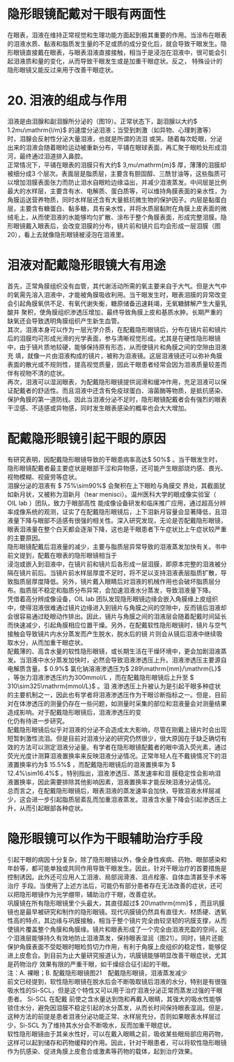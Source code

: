# 隐形眼镜配戴对干眼有两面性  
在眼表，泪液在维持正常视觉和生理功能方面起到极其重要的作用。当涂布在眼表的泪液水质、黏液和脂质发生量的不足或质的成分变化后，就会导致干眼发生。隐形眼镜直接戴在眼表，与眼表泪液直接接触，相当于是浸泡在泪液中，很可能会引起泪液质和量的变化，从而导致干眼发生或是加重干眼症状。反之， 特殊设计的隐形眼镜又能反过来用于改善干眼症状。  
# 20. 泪液的组成与作用  
泪液是由泪腺和副泪腺所分泌的（图19）。正常状态下，副泪腺以大约$ 1.2mu\mathrm{l/m}$     的速度分泌泪液；当受到刺激（如异物、心理刺激等）时，泪腺会反射性分泌大量泪液，也就是所谓的流泪 或哭。随着每次眨眼，分泌出来的泪液会随着眼睑运动被重新分布，平铺在眼球表面，再汇聚于眼睑处形成泪河，最终通过泪道排入鼻腔。  
正常情况下，平铺在眼表的泪膜只有大约$ 3\,mu\mathrm{m}$     厚，薄薄的泪膜却被细分成3 个层次。表面层是脂质层，主要含有胆固醇、三酰甘油等，这些脂质可以增加泪膜表面张力而防止泪水自眼睑边缘溢出，并减少泪液蒸发。中间层是比例最大的水样层，主要含有水、电解质、蛋白质等，可以维持角膜表面的亲水性，为角膜运送营养物质，同时水样层还含有大量抵抗微生物的保护因子。内层是黏蛋白层，主要含有糖蛋白、黏多糖，具有亲水性，并将水质层黏附在角膜上皮表面的微绒毛上，从而使泪液的水能够均匀扩散、涂布于整个角膜表面，形成完整泪膜。隐形眼镜戴入眼表后，会改变泪膜的分布，镜片前和镜片后均会形成一层泪膜（图20），看上去就像隐形眼镜被浸泡在泪液里。  
#  泪液对配戴隐形眼镜大有用途  
首先，正常角膜组织没有血管，其代谢活动所需的氧主要来自于大气。但是大气中的氧需先溶入泪液中，才能被角膜吸收利用。当干眼发生时，眼表泪膜的异常改变会引起角膜氧供不足、有氧代谢失衡，糖原储备迅速耗竭，无氧糖酵解产生大量乳酸并 聚积，使角膜组织渗透压增加，最终导致角膜上皮和基质水肿。长期严重的缺氧还会导致透明角膜组织产生新生血管。  
其次，泪液本身可以作为一层光学介质，在配戴隐形眼镜后，分布在镜片前和镜片后的泪膜均可形成光滑的光学表面，参与清晰视觉形成。尤其是在硬性隐形眼镜中，由于镜片质地较硬，能够保持原有形态，从而使镜片和角膜之间的空隙由泪液充 填，就像一片由泪液构成的镜片，被称为泪液镜。这层泪液镜还可以弥补角膜表面的散光或不规则性，提高视觉质量，因此干眼患者经常会因为泪液质量较差而伴有视物不清的症状。  
再次，泪液可以湿润眼表，为配戴隐形眼镜提供润滑和缓冲作用，充足泪液可以保证配戴者的舒适性。而且泪液中还含有免疫球蛋白、溶菌酶等物质，是抵抗感染、保护角膜的第一道防线。因此当泪液分泌不足时，隐形眼镜配戴者会有强烈的眼表干涩感、不适感或异物感，同时发生眼表感染的概率也会大大增加。  
#  配戴隐形眼镜引起干眼的原因  
有研究表明，因配戴隐形眼镜导致的干眼患病率高达$ 50\%$ 。当干眼发生时，隐形眼镜配戴者最主要症状是眼部干涩和异物感，还可能产生眼部烧灼感、畏光、视物模糊、视疲劳等症状。  
泪腺分泌的泪液有 $ 75\%\sim90\%$   会聚积在上下眼睑与角膜交 界处，其截面犹如新月状，又被称为泪新月（tear menisci）。温州医科大学的眼成像实验室（ OIL lab ）团队，致力于眼部高性 能成像设备研发和临床推广应用，通过超高分辨率成像系统的观测，证实了在配戴隐形眼镜后，上下泪新月容量会显著降低，且泪液量下降与眼部不适感有很强的相关性。深入研究发现，无论是否配戴隐形眼镜，眼表泪液量在整个白天都会逐渐下降，这也是干眼患者下午症状比上午症状较严重的主要原因。  
隐形眼镜配戴后泪液量的减少，主要与脂质层异常导致的泪液蒸发加快有关。书中前文提到，配戴在眼表的隐形眼镜相当于  
浸泡或嵌入到泪液中，在镜片前和镜片后各形成一层泪膜，即原本完整的泪液被分隔在镜片前后。当镜片前水样层厚度不足时，将不足以支持泪液表层脂质扩散，导致脂质层厚度降低。另外，镜片戴入眼睛后对泪液的机械作用也会破坏脂质层分布。脂质层不稳定和脂质分布异常，会加速泪液水分蒸发，导致泪液量下降。  
凭借着高分辨成像设备，OIL lab 团队发现隐形眼镜边缘会嵌入角膜缘上皮组织中，使得泪液很难通过镜片边缘进入到镜片与角膜之间的空隙中，反而镜后泪液却会很容易通过眨眼动作排出。因此，镜片与角膜之间的泪液层会随着配戴时间延长而快速减少，引起角膜相应位置干燥。另外，在配戴软性隐形眼镜时，镜片与空气接触会导致镜片内水分蒸发而产生脱水，脱水后的镜 片则会从镜后泪液中继续吸取水分，从而加重干眼症状。  
配戴薄的、高含水量的软性隐形眼镜，或长期生活在干燥环境中，更会加剧泪液蒸发。当泪液中水分蒸发加快时，必然会导致泪液渗透压上升。泪液渗透压主要源自电解质含量。$ 0.9\%$  氯化钠溶液渗透压为$ 289\mathrm{mm}/\mathrm{L}$    ，等张力泪液渗透压约为300mmol/L ，而在配戴隐形眼镜后上升至 $ 310\sim325\mathrm{mmol/L}$     。泪 液渗透压上升被认为是引起干眼多种症状的主要机制之一，因此也有学者将泪液渗透压作为干眼诊断指标之一。但是，目前对在体渗透压的测量仍存在一些问题，如测量时采集的部位和泪液量会对测量结果造成影响。对于配戴隐形眼镜后，泪液渗透压的变  
化仍有待进一步研究。  
配戴隐形眼镜后似乎对泪液的分泌不会造成太大影响，尽管在刚戴上镜片时会出现短暂刺激性流泪。但是目前对泪液分泌的研究仍然很少，很大原因在于缺乏确切有效的方法可以测定泪液分泌量。有学者在隐形眼镜配戴者的眼中滴入荧光素，通过荧光光度计测算泪液置换率来反映泪液分泌情况。正常年轻人在不戴镜情况下的泪液置换率约为$ 15.5\%$ ，而配戴隐形眼镜后的泪液置换率为 $ 12.4\%\sim16.4\%$  。特别指出，泪液渗透压、蒸发速率和泪 膜稳定性会影响泪液置换率，因此需要排除其他影响因素，泪液置换率才能反映泪液分泌情况。  
总而言之，在配戴隐形眼镜后，眼表泪液的蒸发速率会加快，导致泪液水样层减少，这会进一步引起脂质层紊乱而加重泪液蒸发。泪液含水量下降会引起渗透压上升，从而引起眼部各种症状。  
#  隐形眼镜可以作为干眼辅助治疗手段  
引起干眼的病因十分复杂，除了隐形眼镜以外，像全身性疾病、药物、眼部感染和年龄等，都可能单独或共同作用导致干眼发生。因此，针对干眼治疗的首要措施是控制诱因。此外还可应用人工泪液、局部润滑液、泪点栓塞、自体血清甚至手术等治疗 手段。当使用了上述方法后，可能仍有部分患者存在无法改善的症状，还可以把隐形眼镜作为光学绷带，辅助治疗干眼，改善症状。  
巩膜镜在所有隐形眼镜里个头最大，其直径超过$ 20\mathrm{mm}$    ，而且巩膜镜也是最早被研究和制作的隐形眼镜。现代巩膜镜仍然具有直径大、材质硬、透氧性高的特点，其边缘与巩膜接触，相当于整个镜片完全由较坚韧的巩膜支撑，从而使镜片覆盖整个角膜和角膜缘。镜片和眼表形成了一个完全由泪液充盈的空间，这个泪液层能够持久有效地防止泪液蒸发，保持眼表湿润（图21）。同时，镜片还能保护角膜表面不受眨眼时眼睑剪切力作用，有利于角膜上皮组织的稳定性，能够促进上皮愈合。到目前为止大量研究报道认为，巩膜镜能够明显改善干眼症状，尤其是药物治疗 效果有限的严重干眼，如干燥综合征引起的干眼。  
注：A. 裸眼；B. 配戴隐形眼镜图21　配戴隐形眼镜，泪液蒸发减少  
前文已经提到，软性隐形眼镜在脱水后会不断吸取镜后泪液的水分，特别是有很强吸水性的Si-SCL，但是这个特性又可以用于治疗泪液分泌正常而蒸发过强的干眼患者。 Si-SCL  在配戴 前使之含水量达到饱和再戴入眼睛，其强大的吸水性能够锁住水分，避免因泪膜不稳定引起的水分蒸发，从而长时间保持眼表湿润。但是，这种方法的前提是患者泪液分泌功能正常、水样层充分，否则如果眼表水样层过少，Si-SCL 为了维持其水分会不断吸水，反而加重干眼症状。  
软性隐形眼镜由于其亲水性好，可以在戴入眼睛之前，吸收某些眼局部应用药物，这样可以起到储存和药物缓释的作用。因此，针对干眼患者，可以将软性隐形眼镜作为抗感染、促进角膜上皮愈合或激素等药物的载体，起到治疗效果。  